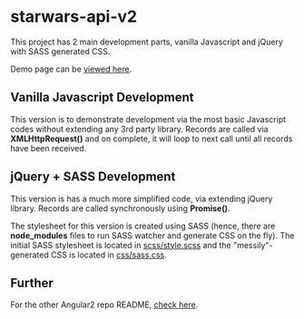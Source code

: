 # starwars-api-v2
This project has 2 main development parts, vanilla Javascript and jQuery with SASS generated CSS. 

Demo page can be [viewed here](https://tendouji.github.io/starwars-api-v2/index.html).


## Vanilla Javascript Development
This version is to demonstrate development via the most basic Javascript codes without extending any 3rd party library.
Records are called via **XMLHttpRequest()** and on complete, it will loop to next call until all records have been received.


## jQuery + SASS Development
This version is has a much more simplified code, via extending jQuery library.
Records are called synchronously using **Promise()**.

The stylesheet for this version is created using SASS (hence, there are **node_modules** files to run SASS watcher and generate CSS on the fly). The initial SASS stylesheet is located in [scss/style.scss](https://github.com/tendouji/starwars-api-v2/blob/master/scss/style.scss) and the "messily"-generated CSS is located in [css/sass.css](https://github.com/tendouji/starwars-api-v2/blob/master/css/sass.css).


## Further 
For the other Angular2 repo README, [check here](https://github.com/tendouji/starwars-ng/blob/master/README.md).
